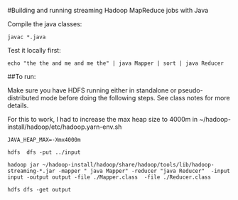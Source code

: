 

#Building and running streaming Hadoop MapReduce jobs with Java

Compile the java classes:

```
javac *.java
```

Test it locally first:

```
echo "the the and me and me the" | java Mapper | sort | java Reducer
```

##To run:

Make sure you have HDFS running either in standalone or pseudo-distributed mode before doing
the following steps. See class notes for more details.

For this to work, I had to increase the max heap size  to 4000m in ~/hadoop-install/hadoop/etc/hadoop.yarn-env.sh

```
JAVA_HEAP_MAX=-Xmx4000m
```


```
hdfs  dfs -put ../input
 
hadoop jar ~/hadoop-install/hadoop/share/hadoop/tools/lib/hadoop-streaming-*.jar -mapper " java Mapper" -reducer "java Reducer"  -input input -output output -file ./Mapper.class  -file ./Reducer.class

hdfs dfs -get output
```
